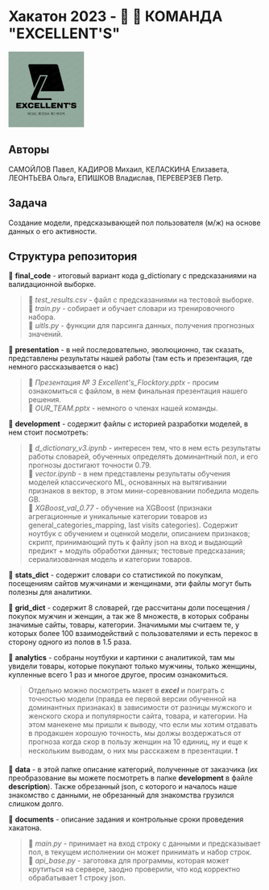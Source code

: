 # Хакатон 2023 - 👩 👨 КОМАНДА "EXCELLENT'S"
<img src=presentation/logo.jpg width=150px height=150px>

## Авторы
САМОЙЛОВ Павел, КАДИРОВ Михаил, КЕЛАСКИНА Елизавета, ЛЕОНТЬЕВА Ольга, ЕПИШКОВ Владислав, ПЕРЕВЕРЗЕВ Петр.

## Задача
Создание модели, предсказывающей пол пользователя (м/ж) на основе данных о его активности.

## Структура репозитория
📁 **final_code** - итоговый вариант кода g_dictionary c предсказаниями на валидационной выборке.
> 📑 *test_results.csv* - файл c предсказаниями на тестовой выборке.  
> 📑 *train.py* - собирает и обучает словари из тренировочного набора.  
> 📑 *uitls.py* - функции для парсинга данных, получения прогнозных значений.


📁 **presentation** - в ней последовательно, эволюционно, так сказать, представлены результаты нашей работы (там есть и презентация, где немного рассказывается о нас)
> 📑 *Презентация № 3 Excellent's_Flocktory.pptx* - просим ознакомиться с файлом, в нем финальная презентация нашего решения.   
> 📑 *OUR_TEAM.pptx* - немного о членах нашей команды.

📁 **development** - содержит файлы с историей разработки моделей, в нем стоит посмотреть:
> 📑 *d_dictionary_v3.ipynb* - интересен тем, что в нем есть результаты работы словарей, обученных определять доминантный пол, и его прогнозы достигают точности 0.79.   
> 📑 *vector.ipynb* - в нем представлены результаты обучения моделей классического ML, основанных на вытягивании признаков в вектор, в этом мини-соревновании победила модель GB.  
> 📁 *XGBoost_val_0.77* - обучение на XGBoost (признаки агрегационные и уникальные категории товаров из general_categories_mapping, last visits categories). Содержит ноутбук с обучением и оценкой модели,
описанием признаков; скрипт, принимающий путь к файлу json на вход и выдающий предикт + модуль обработки данных; тестовые предсказания; сериализованная модель и категории товаров.

📁 **stats_dict** - содержит словари со статистикой по покупкам, посещениям сайтов мужчинами и женщинами, эти файлы могут быть полезны для аналитики.

📁 **grid_dict** - содержит 8 словарей, где рассчитаны доли посещения / покупок мужчин и женщин, а так же 8 множеств, в которых собраны значимые сайты, товары, категории. Значимыми мы считаем те, у которых более 100 взаимодействий с пользователями и есть перекос в сторону одного из полов в 1.5 раза.

📁 **analytics** - собраны ноутбуки и картинки с аналитикой, там мы увидели товары, которые покупают только мужчины, только женщины, купленные всего 1 раз и многое другое, просим ознакомиться.  
> Отдельно можно посмотреть макет в ***excel*** и поиграть с точностью модели (правда ее первой версии обученной на доминантных признаках) в зависимости от разницы мужского и женского скора и популярности сайта, товара, и категории. На этом манекене мы пришли к выводу, что если мы хотим отдавать в продакшен хорошую точность, мы должы воздержаться от прогноза когда скор в пользу женщин на 10 единиц, ну и еще к нескольким выводам, о них мы расскажем в презентации. ❗

📁 **data** - в этой папке описание категорий, полученные от заказчика (их преобразование вы можете посмотреть в папке **development** в файле **description**). Также обрезанный json, с которого и началось наше знакомство с данными, не обрезанный для знакомства грузился слишком долго.

📁 **documents** - описание задания и контрольные сроки проведения хакатона.  

> 📑 *main.py* - принимает на вход строку с данными и предсказывает пол, в текущем исполнении он может принимать и набор строк.  
> 📑 *api_base.py* - заготовка для программы, которая может крутиться на сервере, заодно проверили, что код корректно обрабатывает 1 строку json.